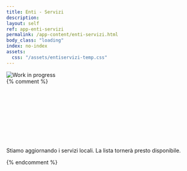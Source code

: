 ```yaml
---
title: Enti - Servizi
description:
layout: self
ref: app-enti-servizi
permalink: /app-content/enti-servizi.html
body_class: "loading"
index: no-index
assets:
  css: "/assets/entiservizi-temp.css"
---
```


<div class="wipenti">
  <div class="wipenti__img__wrapper">
    <img alt="Work in progress" class="img-fluid"
              srcset="
              {{site.imagesurl}}/assets/img/wip-2x.png 2x,
              {{site.imagesurl}}/assets/img/wip.png 1x
              "
              src="{{site.imagesurl}}/assets/img/wip.png"
              >
  </div>
  {% comment %}
  <div class="wipenti__tempbanner__wrapper">
  <svg class="wipenti__tempbanner">
    <use xlink:href="{{ site.baseurl }}/assets/svg/sprite.svg#it-info-circle"> 
    </use>
  </svg>
  <p>Stiamo aggiornando i servizi locali. La lista tornerà presto disponibile.</p>
  </div>
  {% endcomment %}
</div>
